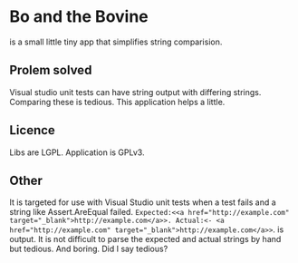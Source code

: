 # Bo and the Bovine
is a small little tiny app that simplifies string comparision.

## Prolem solved
Visual studio unit tests can have string output with differing strings.  
Comparing these is tedious.
This application helps a little.

## Licence
Libs are LGPL.
Application is GPLv3.

## Other
It is targeted for use with Visual Studio unit tests when a test fails and a string like
Assert.AreEqual failed. `Expected:<<a href="http://example.com" target="_blank">http://example.com</a>>. Actual:<- <a href="http://example.com" target="_blank">http://example.com</a>>`.
is output.  It is not difficult to parse the expected and actual strings by hand but tedious.  And boring.  Did I say tedious?